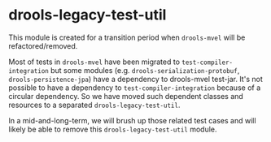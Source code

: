 # drools-legacy-test-util

This module is created for a transition period when `drools-mvel` will be refactored/removed.

Most of tests in `drools-mvel` have been migrated to `test-compiler-integration` but some modules (e.g. `drools-serialization-protobuf`, `drools-persistence-jpa`) have a dependency to drools-mvel test-jar. It's not possible to have a dependency to `test-compiler-integration` because of a circular dependency. So we have moved such dependent classes and resources to a separated `drools-legacy-test-util`.

In a mid-and-long-term, we will brush up those related test cases and will likely be able to remove this `drools-legacy-test-util` module.
